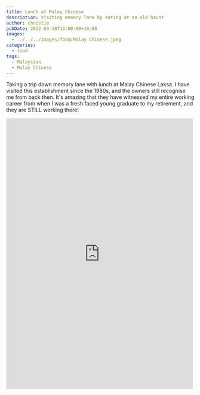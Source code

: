 ```yaml
---
title: Lunch at Malay Chinese
description: Visiting memory lane by eating at an old haunt
author: christie
pubDate: 2022-03-18T13:00:00+10:00
images:
  - ../../../images/food/Malay Chinese.jpeg
categories:
  - food
tags:
  - Malaysian
  - Malay Chinese
---
```


Taking a trip down memory lane with lunch at Malay Chinese Laksa. I have visited this establishment since the 1980s, and the owners still recognise me from back then. It's amazing that they have witnessed my entire working career from when I was a fresh faced young graduate to my retirement, and they are STILL working there!

<iframe src="https://www.facebook.com/plugins/post.php?href=https%3A%2F%2Fwww.facebook.com%2Fchris1.tham%2Fposts%2Fpfbid02PCAAXe57LKqPwE3sFPDJjXUCcTtjSahCN54TMVdTcrK12tpR65PEA8yNJToNmnSHl&show_text=true&width=500" width="500" height="723" style="border:none;overflow:hidden" scrolling="no" frameborder="0" allowfullscreen="true" allow="autoplay; clipboard-write; encrypted-media; picture-in-picture; web-share"></iframe>

